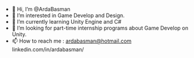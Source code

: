 - 👋 Hi, I’m @ArdaBasman
- 👀 I’m interested in Game Develop and Design.
- 🌱 I’m currently learning Unity Engine and C#
- 💞️ I’m looking for part-time internship programs about Game Develop on Unity.
- 📫 How to reach me : ardabasman@hotmail.com
                        linkedin.com/in/ardabasman/



